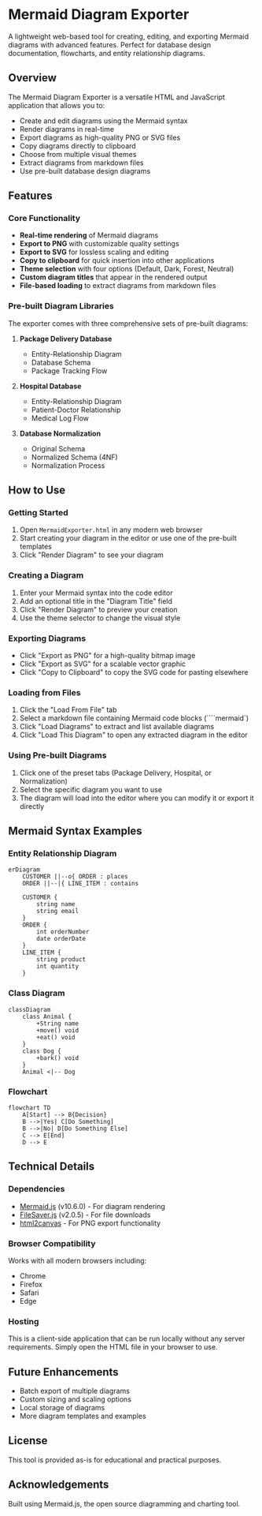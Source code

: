 # Mermaid Diagram Exporter

A lightweight web-based tool for creating, editing, and exporting Mermaid diagrams with advanced features. Perfect for database design documentation, flowcharts, and entity relationship diagrams.

## Overview

The Mermaid Diagram Exporter is a versatile HTML and JavaScript application that allows you to:

- Create and edit diagrams using the Mermaid syntax
- Render diagrams in real-time
- Export diagrams as high-quality PNG or SVG files
- Copy diagrams directly to clipboard
- Choose from multiple visual themes
- Extract diagrams from markdown files
- Use pre-built database design diagrams

## Features

### Core Functionality
- **Real-time rendering** of Mermaid diagrams
- **Export to PNG** with customizable quality settings
- **Export to SVG** for lossless scaling and editing
- **Copy to clipboard** for quick insertion into other applications
- **Theme selection** with four options (Default, Dark, Forest, Neutral)
- **Custom diagram titles** that appear in the rendered output
- **File-based loading** to extract diagrams from markdown files

### Pre-built Diagram Libraries
The exporter comes with three comprehensive sets of pre-built diagrams:

1. **Package Delivery Database**
   - Entity-Relationship Diagram
   - Database Schema
   - Package Tracking Flow

2. **Hospital Database**
   - Entity-Relationship Diagram
   - Patient-Doctor Relationship
   - Medical Log Flow

3. **Database Normalization**
   - Original Schema
   - Normalized Schema (4NF)
   - Normalization Process

## How to Use

### Getting Started
1. Open `MermaidExporter.html` in any modern web browser
2. Start creating your diagram in the editor or use one of the pre-built templates
3. Click "Render Diagram" to see your diagram

### Creating a Diagram
1. Enter your Mermaid syntax into the code editor
2. Add an optional title in the "Diagram Title" field
3. Click "Render Diagram" to preview your creation
4. Use the theme selector to change the visual style

### Exporting Diagrams
- Click "Export as PNG" for a high-quality bitmap image
- Click "Export as SVG" for a scalable vector graphic
- Click "Copy to Clipboard" to copy the SVG code for pasting elsewhere

### Loading from Files
1. Click the "Load From File" tab
2. Select a markdown file containing Mermaid code blocks (````mermaid`)
3. Click "Load Diagrams" to extract and list available diagrams
4. Click "Load This Diagram" to open any extracted diagram in the editor

### Using Pre-built Diagrams
1. Click one of the preset tabs (Package Delivery, Hospital, or Normalization)
2. Select the specific diagram you want to use
3. The diagram will load into the editor where you can modify it or export it directly

## Mermaid Syntax Examples

### Entity Relationship Diagram
```
erDiagram
    CUSTOMER ||--o{ ORDER : places
    ORDER ||--|{ LINE_ITEM : contains
    
    CUSTOMER {
        string name
        string email
    }
    ORDER {
        int orderNumber
        date orderDate
    }
    LINE_ITEM {
        string product
        int quantity
    }
```

### Class Diagram
```
classDiagram
    class Animal {
        +String name
        +move() void
        +eat() void
    }
    class Dog {
        +bark() void
    }
    Animal <|-- Dog
```

### Flowchart
```
flowchart TD
    A[Start] --> B{Decision}
    B -->|Yes| C[Do Something]
    B -->|No| D[Do Something Else]
    C --> E[End]
    D --> E
```

## Technical Details

### Dependencies
- [Mermaid.js](https://mermaid.js.org/) (v10.6.0) - For diagram rendering
- [FileSaver.js](https://github.com/eligrey/FileSaver.js) (v2.0.5) - For file downloads
- [html2canvas](https://html2canvas.hertzen.com/) - For PNG export functionality

### Browser Compatibility
Works with all modern browsers including:
- Chrome
- Firefox
- Safari
- Edge

### Hosting
This is a client-side application that can be run locally without any server requirements. Simply open the HTML file in your browser to use.

## Future Enhancements
- Batch export of multiple diagrams
- Custom sizing and scaling options
- Local storage of diagrams
- More diagram templates and examples

## License
This tool is provided as-is for educational and practical purposes.

## Acknowledgements
Built using Mermaid.js, the open source diagramming and charting tool.
